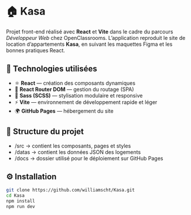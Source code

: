 # 🏠 Kasa

Projet front-end réalisé avec **React** et **Vite** dans le cadre du parcours *Développeur Web* chez OpenClassrooms. L’application reproduit le site de location d’appartements **Kasa**, en suivant les maquettes Figma et les bonnes pratiques React.

## 🧰 Technologies utilisées

- ⚛️ **React** — création des composants dynamiques  
- 🧭 **React Router DOM** — gestion du routage (SPA)  
- 🎨 **Sass (SCSS)** — stylisation modulaire et responsive  
- ⚡ **Vite** — environnement de développement rapide et léger  
- 🌍 **GitHub Pages** — hébergement du site


## 📁 Structure du projet

- /src → contient les composants, pages et styles
- /datas → contient les données JSON des logements
- /docs → dossier utilisé pour le déploiement sur GitHub Pages



## ⚙️ Installation

```bash
git clone https://github.com/williamscht/Kasa.git
cd Kasa
npm install
npm run dev

